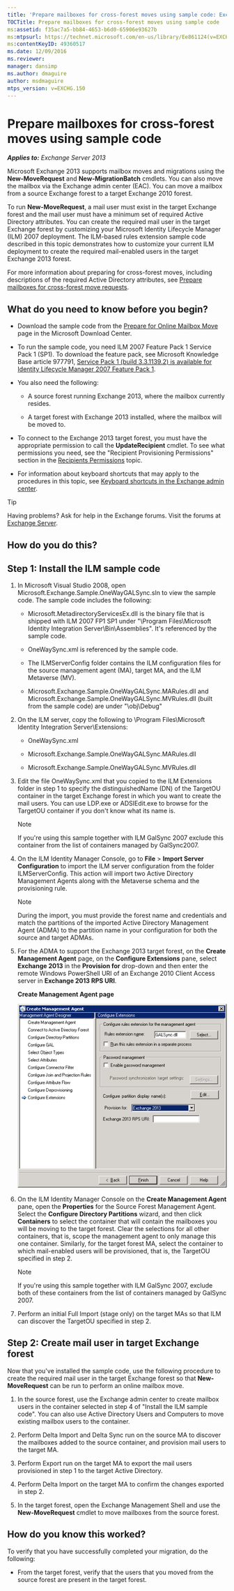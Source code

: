 ```yaml
---
title: 'Prepare mailboxes for cross-forest moves using sample code: Exchange 2013 Help'
TOCTitle: Prepare mailboxes for cross-forest moves using sample code
ms:assetid: f35ac7a5-bb84-4653-b6d0-65906e93627b
ms:mtpsurl: https://technet.microsoft.com/en-us/library/Ee861124(v=EXCHG.150)
ms:contentKeyID: 49360517
ms.date: 12/09/2016
ms.reviewer: 
manager: dansimp
ms.author: dmaguire
author: msdmaguire
mtps_version: v=EXCHG.150
---
```


# Prepare mailboxes for cross-forest moves using sample code

_**Applies to:** Exchange Server 2013_

Microsoft Exchange 2013 supports mailbox moves and migrations using the **New-MoveRequest** and **New-MigrationBatch** cmdlets. You can also move the mailbox via the Exchange admin center (EAC). You can move a mailbox from a source Exchange forest to a target Exchange 2010 forest.

To run **New-MoveRequest**, a mail user must exist in the target Exchange forest and the mail user must have a minimum set of required Active Directory attributes. You can create the required mail user in the target Exchange forest by customizing your Microsoft Identity Lifecycle Manager (ILM) 2007 deployment. The ILM-based rules extension sample code described in this topic demonstrates how to customize your current ILM deployment to create the required mail-enabled users in the target Exchange 2013 forest.

For more information about preparing for cross-forest moves, including descriptions of the required Active Directory attributes, see [Prepare mailboxes for cross-forest move requests](prepare-mailboxes-for-cross-forest-move-requests-exchange-2013-help.md).

## What do you need to know before you begin?

  - Download the sample code from the [Prepare for Online Mailbox Move](https://go.microsoft.com/fwlink/p/?linkid=177882) page in the Microsoft Download Center.

  - To run the sample code, you need ILM 2007 Feature Pack 1 Service Pack 1 (SP1). To download the feature pack, see Microsoft Knowledge Base article 977791, [Service Pack 1 (build 3.3.1139.2) is available for Identity Lifecycle Manager 2007 Feature Pack 1](http://go.microsoft.com/fwlink/p/?linkid=3052&kbid=977791).

  - You also need the following:

      - A source forest running Exchange 2013, where the mailbox currently resides.

      - A target forest with Exchange 2013 installed, where the mailbox will be moved to.

  - To connect to the Exchange 2013 target forest, you must have the appropriate permission to call the **UpdateRecipient** cmdlet. To see what permissions you need, see the "Recipient Provisioning Permissions" section in the [Recipients Permissions](recipients-permissions-exchange-2013-help.md) topic.

  - For information about keyboard shortcuts that may apply to the procedures in this topic, see [Keyboard shortcuts in the Exchange admin center](keyboard-shortcuts-in-the-exchange-admin-center-2013-help.md).

> [!TIP]
> Having problems? Ask for help in the Exchange forums. Visit the forums at <A href="https://go.microsoft.com/fwlink/p/?linkid=60612">Exchange Server</A>.

## How do you do this?

## Step 1: Install the ILM sample code

1. In Microsoft Visual Studio 2008, open Microsoft.Exchange.Sample.OneWayGALSync.sln to view the sample code. The sample code includes the following:

      - Microsoft.MetadirectoryServicesEx.dll is the binary file that is shipped with ILM 2007 FP1 SP1 under "\\Program Files\\Microsoft Identity Integration Server\\Bin\\Assemblies". It's referenced by the sample code.

      - OneWaySync.xml is referenced by the sample code.

      - The ILMServerConfig folder contains the ILM configuration files for the source management agent (MA), target MA, and the ILM Metaverse (MV).

      - Microsoft.Exchange.Sample.OneWayGALSync.MARules.dll and Microsoft.Exchange.Sample.OneWayGALSync.MVRules.dll (built from the sample code) are under "\\obj\\Debug"

2. On the ILM server, copy the following to \\Program Files\\Microsoft Identity Integration Server\\Extensions:

      - OneWaySync.xml

      - Microsoft.Exchange.Sample.OneWayGALSync.MARules.dll

      - Microsoft.Exchange.Sample.OneWayGALSync.MVRules.dll

3. Edit the file OneWaySync.xml that you copied to the ILM Extensions folder in step 1 to specify the distinguishedName (DN) of the TargetOU container in the target Exchange forest in which you want to create the mail users. You can use LDP.exe or ADSIEdit.exe to browse for the TargetOU container if you don't know what its name is.

    > [!NOTE]
    > If you're using this sample together with ILM GalSync 2007 exclude this container from the list of containers managed by GalSync2007.

4. On the ILM Identity Manager Console, go to **File** \> **Import Server Configuration** to import the ILM server configuration from the folder ILMServerConfig. This action will import two Active Directory Management Agents along with the Metaverse schema and the provisioning rule.

    > [!NOTE]
    > During the import, you must provide the forest name and credentials and match the partitions of the imported Active Directory Management Agent (ADMA) to the partition name in your configuration for both the source and target ADMAs.

5. For the ADMA to support the Exchange 2013 target forest, on the **Create Management Agent** page, on the **Configure Extensions** pane, select **Exchange 2013** in the **Provision for** drop-down and then enter the remote Windows PowerShell URI of an Exchange 2010 Client Access server in **Exchange 2013 RPS URI**.

    **Create Management Agent page**

    ![Management Agent Exchange 2010 provisioning](images/Aa998597.8f403cda-e5e4-4edf-887f-c1ed46cee3f5(EXCHG.150).gif "Management Agent Exchange 2010  provisioning")

6. On the ILM Identity Manager Console on the **Create Management Agent** pane, open the **Properties** for the Source Forest Management Agent. Select the **Configure Directory Partitions** wizard, and then click **Containers** to select the container that will contain the mailboxes you will be moving to the target forest. Clear the selections for all other containers, that is, scope the management agent to only manage this one container. Similarly, for the target forest MA, select the container to which mail-enabled users will be provisioned, that is, the TargetOU specified in step 2.

    > [!NOTE]
    > If you're using this sample together with ILM GalSync 2007, exclude both of these containers from the list of containers managed by GalSync 2007.

7. Perform an initial Full Import (stage only) on the target MAs so that ILM can discover the TargetOU specified in step 2.

## Step 2: Create mail user in target Exchange forest

Now that you've installed the sample code, use the following procedure to create the required mail user in the target Exchange forest so that **New-MoveRequest** can be run to perform an online mailbox move.

1. In the source forest, use the Exchange admin center to create mailbox users in the container selected in step 4 of "Install the ILM sample code". You can also use Active Directory Users and Computers to move existing mailbox users to the container.

2. Perform Delta Import and Delta Sync run on the source MA to discover the mailboxes added to the source container, and provision mail users to the target MA.

3. Perform Export run on the target MA to export the mail users provisioned in step 1 to the target Active Directory.

4. Perform Delta Import on the target MA to confirm the changes exported in step 2.

5. In the target forest, open the Exchange Management Shell and use the **New-MoveRequest** cmdlet to move mailboxes from the source forest.

## How do you know this worked?

To verify that you have successfully completed your migration, do the following:

  - From the target forest, verify that the users that you moved from the source forest are present in the target forest.
